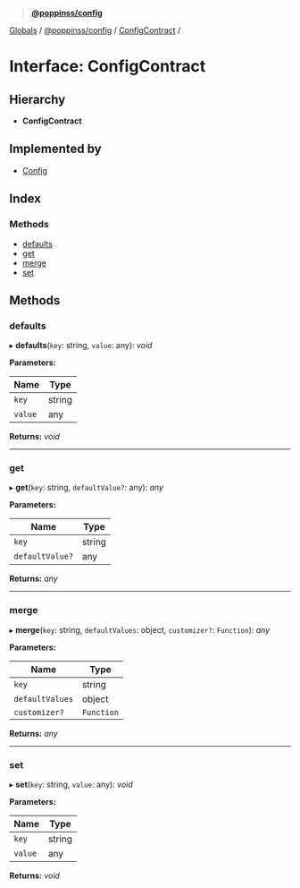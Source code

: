 > **[@poppinss/config](../README.md)**

[Globals](../README.md) / [@poppinss/config](../modules/_poppinss_config.md) / [ConfigContract](_poppinss_config.configcontract.md) /

# Interface: ConfigContract

## Hierarchy

* **ConfigContract**

## Implemented by

* [Config](../classes/_poppinss_config.config.md)

## Index

### Methods

* [defaults](_poppinss_config.configcontract.md#defaults)
* [get](_poppinss_config.configcontract.md#get)
* [merge](_poppinss_config.configcontract.md#merge)
* [set](_poppinss_config.configcontract.md#set)

## Methods

###  defaults

▸ **defaults**(`key`: string, `value`: any): *void*

**Parameters:**

Name | Type |
------ | ------ |
`key` | string |
`value` | any |

**Returns:** *void*

___

###  get

▸ **get**(`key`: string, `defaultValue?`: any): *any*

**Parameters:**

Name | Type |
------ | ------ |
`key` | string |
`defaultValue?` | any |

**Returns:** *any*

___

###  merge

▸ **merge**(`key`: string, `defaultValues`: object, `customizer?`: `Function`): *any*

**Parameters:**

Name | Type |
------ | ------ |
`key` | string |
`defaultValues` | object |
`customizer?` | `Function` |

**Returns:** *any*

___

###  set

▸ **set**(`key`: string, `value`: any): *void*

**Parameters:**

Name | Type |
------ | ------ |
`key` | string |
`value` | any |

**Returns:** *void*